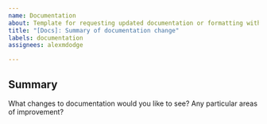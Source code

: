```yaml
---
name: Documentation
about: Template for requesting updated documentation or formatting within the code
title: "[Docs]: Summary of documentation change"
labels: documentation
assignees: alexmdodge

---
```


## Summary
What changes to documentation would you like to see? Any particular areas of improvement?
